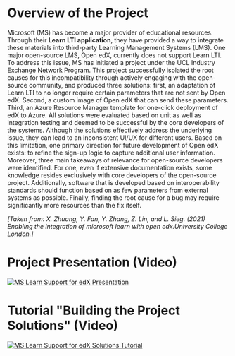 # Overview of the Project 
Microsoft (MS) has become a major provider of educational resources. Through their **Learn LTI application**, they have provided a way to integrate these materials into third-party Learning Management Systems (LMS). One major open-source LMS, Open edX, currently does not support Learn LTI. To address this issue, MS has initiated a project under the UCL Industry Exchange Network Program. This project successfully isolated the root causes for this incompatibility through actively engaging with the open-source community, and produced three solutions: first, an adaptation of Learn LTI to no longer require certain parameters that are not sent by Open edX. Second, a custom image of Open edX that can send these parameters. Third, an Azure Resource Manager template for one-click deployment of edX to Azure. All solutions were evaluated based on unit as well as integration testing and deemed to be successful by the core developers of the systems. Although the solutions effectively address the underlying issue, they can lead to an inconsistent UI/UX for different users. Based on this limitation, one primary direction for future development of Open edX exists: to refine the sign-up logic to capture additional user information. Moreover, three main takeaways of relevance for open-source developers were identified. For one, even if extensive documentation exists, some knowledge resides exclusively with core developers of the open-source project. Additionally, software that is developed based on interoperability standards should function based on as few parameters from external systems as possible. Finally, finding the root cause for a bug may require significantly more resources than the fix itself.

*[Taken from: X. Zhuang, Y. Fan, Y. Zhang, Z. Lin, and L. Sieg. (2021) Enabling the integration of microsoft learn with open edx.University College London.]*

# Project Presentation (Video)
[![MS Learn Support for edX Presentation](http://img.youtube.com/vi/k4RG16jq_uY/0.jpg)](http://www.youtube.com/watch?v=k4RG16jq_uY "Video Title")

# Tutorial "Building the Project Solutions" (Video)
[![MS Learn Support for edX Solutions Tutorial](http://img.youtube.com/vi/iISjfBvdDMg/0.jpg)](http://www.youtube.com/watch?v=iISjfBvdDMg "Video Title")

